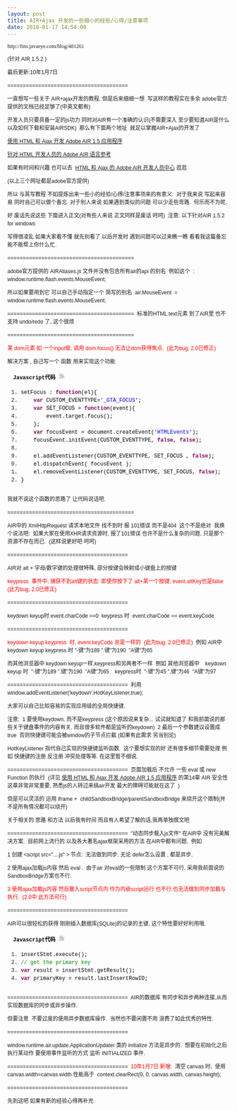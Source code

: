 ```yaml
---
layout: post
title: AIR+Ajax 开发的一些细小的经验/心得/注意事项
date: 2010-01-17 14:54:00
---
```

<div></div><span style="font-family: Arial, sans-serif, Helvetica, Tahoma; font-size: 12px; line-height: 18px;"><span style="font-family: 微软雅黑; line-height: normal; white-space: pre;">http://fins.javaeye.com/blog/481261</span>

(针对 AIR 1.5.2 )&nbsp;

最后更新:10年1月7日&nbsp;

=======================================&nbsp;

一直想写一些关于 AIR+ajax开发的教程, 但是后来细细一想&nbsp;
写这样的教程实在多余 adobe官方提供的文档已经足够了(中英文都有)&nbsp;

开发人员只要具备一定的js功力 同时对AIR有一个准确的认识(不需要深入 至少要知道AIR是什么 以及如何下载和安装AIRSDK)&nbsp;
那么有下面两个地址&nbsp; 就足以掌握AIR+Ajax的开发了&nbsp;

[使用 HTML 和 Ajax 开发 Adobe AIR 1.5 应用程序](http://help.adobe.com/zh_CN/AIR/1.5/devappshtml/)&nbsp;

[针对 HTML 开发人员的 Adobe AIR 语言参考](http://help.adobe.com/zh_CN/AIR/1.5/jslr/index.html)&nbsp;

如果有时间和兴趣 也可以去&nbsp;
[HTML 和 Ajax 的 Adobe AIR 开发人员中心](http://www.adobe.com/cn/devnet/air/ajax/)&nbsp;逛逛&nbsp;

(以上三个网址都是adobe官方提供)&nbsp;

所以 与其写教程 不如提炼出来一些小的经验/心得/注意事项来的有意义.&nbsp;
对于我来说 写起来容易 同时自己可以做个备忘&nbsp;
对于别人来说 如果遇到类似的问题 可以少走些弯路.&nbsp;
何乐而不为呢.&nbsp;

好 废话先说这些 下面进入正文(对有些人来说 正文同样是废话 呵呵)&nbsp; 注意: 以下针对AIR 1.5.2 for windows&nbsp;

写得很凌乱 如果大家看不懂 就先别看了 以后开发时 遇到问题可以过来瞧一瞧 看看我这篇备忘能不能帮上你什么忙.&nbsp;

=========================================&nbsp;

adobe官方提供的 AIRAliases.js 文件并没有包含所有air的api 的别名&nbsp;
例如这个&nbsp; : window.runtime.flash.events.MouseEvent;&nbsp;

所以如果要用到它 可以自己手动指定一个 简写的别名&nbsp;
air.MouseEvent&nbsp; =&nbsp; window.runtime.flash.events.MouseEvent;&nbsp;

=========================================&nbsp;
标准的HTML text元素 到了AIR里 也不支持 undo/redo 了, 这个很烦&nbsp;

=========================================&nbsp;

<span style="color: red;">某 dom元素 如 一个input框, 调用 dom.focus() 无法让dom获得焦点.&nbsp;
(此为bug, 2.0已修正)&nbsp;
</span>

解决方案 , 自己写一个 函数 用来实现这个功能&nbsp;

<div class="dp-highlighter" style="font-family: Consolas, 'Courier New', Courier, mono; font-size: 12px; background-color: transparent; width: 694px; overflow-x: auto; overflow-y: auto; margin-left: 9px; padding-top: 1px; padding-right: 1px; padding-bottom: 1px; padding-left: 1px; word-break: break-all; word-wrap: break-word;"><div class="bar"><div class="tools" style="padding-top: 3px; padding-right: 3px; padding-bottom: 3px; padding-left: 3px; text-align: left; margin-top: 0px; margin-right: 0px; margin-bottom: 0px; margin-left: 0px; color: black; font-weight: bold;">Javascript代码&nbsp;<embed src="http://fins.javaeye.com/javascripts/syntaxhighlighter/clipboard_new.swf" width="14" height="15" flashvars="clipboard=%09setFocus%20%3A%20function(el)%7B%0A%09%09var%20CUSTOM_EVENTTYPE%3D'_GTA_FOCUS'%3B%0A%09%09var%20SET_FOCUS%20%3D%20function(event)%7B%0A%09%09%09event.target.focus()%3B%0A%09%09%7D%3B%0A%09%09var%20focusEvent%20%3D%20document.createEvent('HTMLEvents')%3B%0A%09%09focusEvent.initEvent(CUSTOM_EVENTTYPE%2C%20false%2C%20false)%3B%0A%0A%09%09el.addEventListener(CUSTOM_EVENTTYPE%2C%20SET_FOCUS%20%2C%20false)%3B%0A%09%09el.dispatchEvent(%20focusEvent%20)%3B%0A%09%09el.removeEventListener(CUSTOM_EVENTTYPE%2C%20SET_FOCUS%2C%20false)%3B%0A%09%7D%0A" quality="high" allowscriptaccess="always" type="application/x-shockwave-flash" pluginspage="http://www.macromedia.com/go/getflashplayer" /></div></div>

1.  <span style="color: black;"><span style="color: black;">setFocus&nbsp;:&nbsp;</span><span class="keyword" style="color: #7f0055; font-weight: bold;">function</span><span style="color: black;">(el){&nbsp;&nbsp;</span></span>
2.  <span style="color: black;">&nbsp;&nbsp;&nbsp;&nbsp;<span class="keyword" style="color: #7f0055; font-weight: bold;">var</span><span style="color: black;">&nbsp;CUSTOM_EVENTTYPE=</span><span class="string" style="color: blue;">'_GTA_FOCUS'</span><span style="color: black;">;&nbsp;&nbsp;</span></span>
3.  <span style="color: black;">&nbsp;&nbsp;&nbsp;&nbsp;<span class="keyword" style="color: #7f0055; font-weight: bold;">var</span><span style="color: black;">&nbsp;SET_FOCUS&nbsp;=&nbsp;</span><span class="keyword" style="color: #7f0055; font-weight: bold;">function</span><span style="color: black;">(event){&nbsp;&nbsp;</span></span>
4.  <span style="color: black;">&nbsp;&nbsp;&nbsp;&nbsp;&nbsp;&nbsp;&nbsp;&nbsp;event.target.focus();&nbsp;&nbsp;</span>
5.  <span style="color: black;">&nbsp;&nbsp;&nbsp;&nbsp;};&nbsp;&nbsp;</span>
6.  <span style="color: black;">&nbsp;&nbsp;&nbsp;&nbsp;<span class="keyword" style="color: #7f0055; font-weight: bold;">var</span><span style="color: black;">&nbsp;focusEvent&nbsp;=&nbsp;document.createEvent(</span><span class="string" style="color: blue;">'HTMLEvents'</span><span style="color: black;">);&nbsp;&nbsp;</span></span>
7.  <span style="color: black;">&nbsp;&nbsp;&nbsp;&nbsp;focusEvent.initEvent(CUSTOM_EVENTTYPE,&nbsp;<span class="keyword" style="color: #7f0055; font-weight: bold;">false</span><span style="color: black;">,&nbsp;</span><span class="keyword" style="color: #7f0055; font-weight: bold;">false</span><span style="color: black;">);&nbsp;&nbsp;</span></span>
8.  <span style="color: black;">&nbsp;&nbsp;</span>
9.  <span style="color: black;">&nbsp;&nbsp;&nbsp;&nbsp;el.addEventListener(CUSTOM_EVENTTYPE,&nbsp;SET_FOCUS&nbsp;,&nbsp;<span class="keyword" style="color: #7f0055; font-weight: bold;">false</span><span style="color: black;">);&nbsp;&nbsp;</span></span>
10.  <span style="color: black;">&nbsp;&nbsp;&nbsp;&nbsp;el.dispatchEvent(&nbsp;focusEvent&nbsp;);&nbsp;&nbsp;</span>
11.  <span style="color: black;">&nbsp;&nbsp;&nbsp;&nbsp;el.removeEventListener(CUSTOM_EVENTTYPE,&nbsp;SET_FOCUS,&nbsp;<span class="keyword" style="color: #7f0055; font-weight: bold;">false</span><span style="color: black;">);&nbsp;&nbsp;</span></span>
12.  <span style="color: black;">}&nbsp;&nbsp;</span></div>

我就不说这个函数的思路了 让代码说话吧.&nbsp;

=========================================&nbsp;

AIR中的 XmlHttpRequest 请求本地文件 找不到时 报 101错误 而不是404&nbsp;
这个不是绝对&nbsp;
我换个说法吧:&nbsp;
如果大家在使用XHR请求资源时, 报了101错误 也许不是什么复杂的问题, 只是那个资源不存在而已.&nbsp;
(这样说更好吧 呵呵)&nbsp;

=======================================&nbsp;

AIR对 alt + 字母/数字键的处理很特殊, 部分按键会映射成小键盘上的按键&nbsp;

<span style="color: red;">keypress&nbsp; 事件中, 捕获不到alt键的状态&nbsp;
即使你按下了 alt+某一个按键, event.altKey也是false&nbsp;
(此为bug, 2.0已修正)&nbsp;
</span>

=======================================&nbsp;

keydown keyup时 event.charCode ==0&nbsp;
keypress 时&nbsp; event.charCode == event.keyCode&nbsp;

=======================================&nbsp;

<span style="color: red;">keydown keyup keypress&nbsp; 时, event.keyCode 总是一样的&nbsp;
(此为bug, 2.0已修正)&nbsp;
</span>
例如 AIR中&nbsp;
&nbsp; keydown keyup keypress 时 "-键"为189 ".键"为190&nbsp; "A键"为65&nbsp;

而其他浏览器中 keydown keyup一样,keypress和另两者不一样&nbsp;
例如 其他浏览器中&nbsp;
&nbsp; keydown keyup 时&nbsp; "-键"为189 ".键"为190&nbsp; "A键"为65&nbsp;
&nbsp; keypress时&nbsp; "-键"为45 ".键"为46&nbsp; "A键"为97&nbsp;

=======================================&nbsp;
利用&nbsp;
window.addEventListener('keydown',HotKeyListener,true);&nbsp;

大家可以自己比较容易的实现应用级的全局快捷键.&nbsp;

注意;&nbsp;
1 要使用keydown, 而不是keypress (这个原因说来复杂... 试试就知道了 和我前面说的那些关于键盘事件的内容有关, 而且很多软件都是监听的keydown)&nbsp;
2 最后一个参数建议设置成true&nbsp; 否则快捷键可能会被window的子节点拦截 (如果有此需求 另当别论)&nbsp;

HotKeyListener 指代自己实现的快捷键监听函数.&nbsp;
这个要想实现的好 还有很多细节需要处理 例如 快捷键的注册 反注册 冲突处理等等. 在这里暂不细说.&nbsp;

=======================================&nbsp;
页面加载后 不允许 一些 eval 或 new Function 的执行&nbsp;
(详见&nbsp;[使用 HTML 和 Ajax 开发 Adobe AIR 1.5 应用程序](http://help.adobe.com/zh_CN/AIR/1.5/devappshtml/)&nbsp;的第14章 AIR 安全性&nbsp;
这章非常非常重要, 熟悉js的人转过来搞air开发 最大的障碍可能就在这了&nbsp;
)&nbsp;

但是可以灵活的 运用 iframe +&nbsp; childSandboxBridge/parentSandboxBridge 来绕开这个限制(并不是所有情况都可以绕开)&nbsp;

关于相关的 思路 和方法 以后我有时间 而且有人希望了解的话,我再单独撰文吧&nbsp;

=======================================&nbsp;
"动态同步载入js文件" 在AIR中 没有完美解决方案.&nbsp;
目前网上流行的 以及各大著名ajax框架采用的方法 在AIR中都有问题.&nbsp;
例如&nbsp;

1 创建 &lt;script src="....js" &gt; 节点:&nbsp;
无法做到同步, 无论 defer怎么设置 , 都是异步.&nbsp;

2 使用ajax加载js内容 然后 eval .&nbsp;
由于air 对eval的一些限制 这个方案不可行. 采用我前面说的SandboxBridge方案也不行.&nbsp;

<span style="color: red;">3 使用ajax加载js内容 然后塞入script节点内 作为内嵌script运行 也不行.也无法做到同步加载与执行.&nbsp;
(2.0中 此方法可行)</span>&nbsp;

=======================================&nbsp;

AIR可以很轻松的获得 刚刚插入数据库(SQLite)的记录的主键, 这个特性要好好利用哦.&nbsp;

<div class="dp-highlighter" style="font-family: Consolas, 'Courier New', Courier, mono; font-size: 12px; background-color: transparent; width: 694px; overflow-x: auto; overflow-y: auto; margin-left: 9px; padding-top: 1px; padding-right: 1px; padding-bottom: 1px; padding-left: 1px; word-break: break-all; word-wrap: break-word;"><div class="bar"><div class="tools" style="padding-top: 3px; padding-right: 3px; padding-bottom: 3px; padding-left: 3px; text-align: left; margin-top: 0px; margin-right: 0px; margin-bottom: 0px; margin-left: 0px; color: black; font-weight: bold;">Javascript代码&nbsp;<embed src="http://fins.javaeye.com/javascripts/syntaxhighlighter/clipboard_new.swf" width="14" height="15" flashvars="clipboard=insertStmt.execute()%3B%20%0A%2F%2F%20get%20the%20primary%20key%20%0Avar%20result%20%3D%20insertStmt.getResult()%3B%20%0Avar%20primaryKey%20%3D%20result.lastInsertRowID%3B%20%0A" quality="high" allowscriptaccess="always" type="application/x-shockwave-flash" pluginspage="http://www.macromedia.com/go/getflashplayer" /></div></div>

1.  <span style="color: black;"><span style="color: black;">insertStmt.execute();&nbsp;&nbsp;&nbsp;</span></span>
2.  <span style="color: black;"><span class="comment" style="color: #008200;">//&nbsp;get&nbsp;the&nbsp;primary&nbsp;key&nbsp;</span><span style="color: black;">&nbsp;&nbsp;</span></span>
3.  <span style="color: black;"><span class="keyword" style="color: #7f0055; font-weight: bold;">var</span><span style="color: black;">&nbsp;result&nbsp;=&nbsp;insertStmt.getResult();&nbsp;&nbsp;&nbsp;</span></span>
4.  <span style="color: black;"><span class="keyword" style="color: #7f0055; font-weight: bold;">var</span><span style="color: black;">&nbsp;primaryKey&nbsp;=&nbsp;result.lastInsertRowID;&nbsp;&nbsp;&nbsp;</span></span></div>

=======================================&nbsp;
AIR的数据库 有同步和异步两种连接,从而实现数据库的同步或异步操作.&nbsp;

但要注意&nbsp; 不要过度的使用异步数据库操作.&nbsp;
当然也不要闲置不用 浪费了如此优秀的特性.&nbsp;

=======================================&nbsp;

window.runtime.air.update.ApplicationUpdater 类的 initialize 方法是异步的.&nbsp;
想要在初始化之后 执行某动作 要使用事件监听的方式 监听 INITIALIZED 事件.&nbsp;

=======================================&nbsp;
<span style="color: red;">10年1月7日 新增:</span>&nbsp;
清空 canvas 时,&nbsp;
使用 canvas.width=canvas.width 性能高于&nbsp;
context.clearRect(0, 0, canvas.width, canvas.height);&nbsp;

=======================================&nbsp;

先到这吧 如果有新的经验心得再补充&nbsp;</span><div></div>